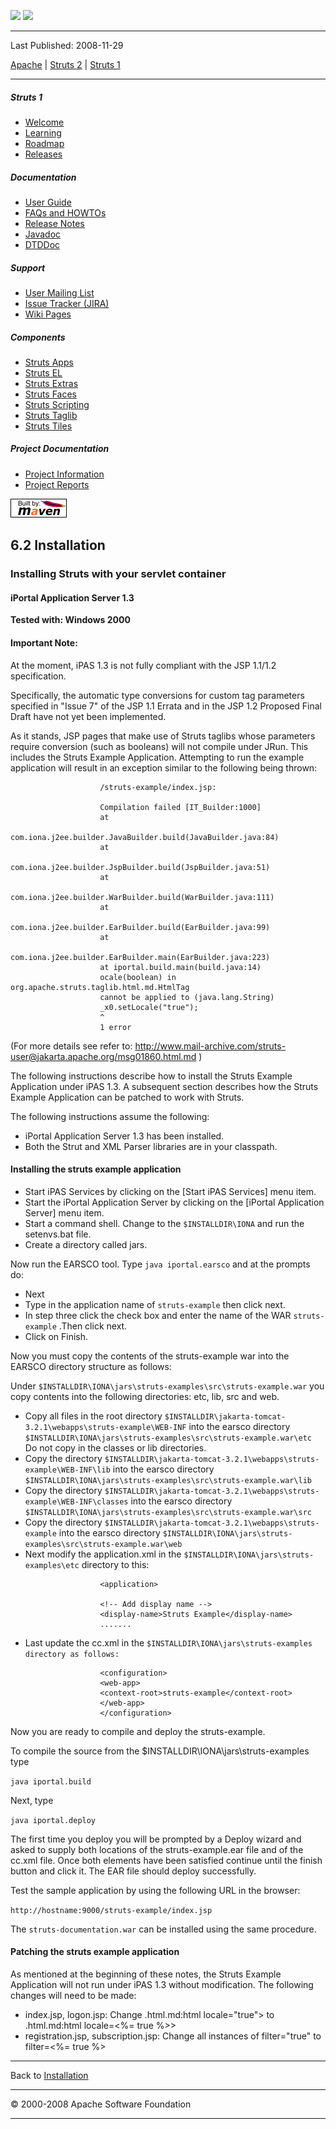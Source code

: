 <span id="bannerLeft">[![](http://www.apache.org/images/asf-logo.gif)](http://www.apache.org/)</span> <span id="bannerRight">[![](../images/struts.gif)]()</span>

------------------------------------------------------------------------

Last Published: 2008-11-29

[Apache](http://www.apache.org/) | [Struts 2](../2.x/) | [Struts 1](../1.x/)

------------------------------------------------------------------------

##### Struts 1

-   [Welcome](../index.html.md)
-   [Learning](../learning.html.md)
-   [Roadmap](../roadmap.html.md)
-   [Releases](../downloads.html.md)

##### Documentation

-   [User Guide](../userGuide/index.html.md)
-   [FAQs and HOWTOs](../faqs/index.html.md)
-   [Release Notes](../userGuide/release-notes.html.md)
-   [Javadoc](../apidocs/index.html.md)
-   [DTDDoc](../dtddoc/index.html.md)

##### Support

-   [User Mailing List](../mail.html.md)
-   [Issue Tracker (JIRA)](http://issues.apache.org/struts/)
-   [Wiki Pages](http://wiki.apache.org/struts/)

##### Components

-   [Struts Apps](../struts-apps/index.html.md)
-   [Struts EL](../struts-el/index.html.md)
-   [Struts Extras](../struts-extras/index.html.md)
-   [Struts Faces](../struts-faces/index.html.md)
-   [Struts Scripting](../struts-scripting/index.html.md)
-   [Struts Taglib](../struts-taglib/index.html.md)
-   [Struts Tiles](../struts-tiles/index.html.md)

##### Project Documentation

-   [Project Information](../project-info.html.md)
-   [Project Reports](../project-reports.html.md)

[![Built by Maven](../images/logos/maven-feather.png)](http://maven.apache.org/ "Built by Maven")

<span id="a6.2_Installation"></span>6.2 Installation
----------------------------------------------------

### <span id="Installing_Struts_with_your_servlet_container"></span>Installing Struts with your servlet container

#### <span id="ipas13"></span>iPortal Application Server 1.3

**Tested with: Windows 2000**
#### Important Note:

At the moment, iPAS 1.3 is not fully compliant with the JSP 1.1/1.2 specification.

Specifically, the automatic type conversions for custom tag parameters specified in "Issue 7" of the JSP 1.1 Errata and in the JSP 1.2 Proposed Final Draft have not yet been implemented.

As it stands, JSP pages that make use of Struts taglibs whose parameters require conversion (such as booleans) will not compile under JRun. This includes the Struts Example Application. Attempting to run the example application will result in an exception similar to the following being thrown:

                        /struts-example/index.jsp:

                        Compilation failed [IT_Builder:1000]
                        at
                        com.iona.j2ee.builder.JavaBuilder.build(JavaBuilder.java:84)
                        at
                        com.iona.j2ee.builder.JspBuilder.build(JspBuilder.java:51)
                        at
                        com.iona.j2ee.builder.WarBuilder.build(WarBuilder.java:111)
                        at
                        com.iona.j2ee.builder.EarBuilder.build(EarBuilder.java:99)
                        at
                        com.iona.j2ee.builder.EarBuilder.main(EarBuilder.java:223)
                        at iportal.build.main(build.java:14)
                        ocale(boolean) in org.apache.struts.taglib.html.md.HtmlTag
                        cannot be applied to (java.lang.String)
                        _x0.setLocale("true");
                        ^
                        1 error
                    

(For more details see refer to:
 <http://www.mail-archive.com/struts-user@jakarta.apache.org/msg01860.html.md> )

The following instructions describe how to install the Struts Example Application under iPAS 1.3. A subsequent section describes how the Struts Example Application can be patched to work with Struts.

The following instructions assume the following:

-   iPortal Application Server 1.3 has been installed.
-   Both the Strut and XML Parser libraries are in your classpath.

#### Installing the struts example application

-   Start iPAS Services by clicking on the [Start iPAS Services] menu item.
-   Start the iPortal Application Server by clicking on the [iPortal Application Server] menu item.
-   Start a command shell. Change to the `$INSTALLDIR\IONA` and run the setenvs.bat file.
-   Create a directory called jars.

Now run the EARSCO tool. Type `java iportal.earsco` and at the prompts do:

-   Next
-   Type in the application name of `struts-example` then click next.
-   In step three click the check box and enter the name of the WAR `struts-example` .Then click next.
-   Click on Finish.

Now you must copy the contents of the struts-example war into the EARSCO directory structure as follows:

Under `$INSTALLDIR\IONA\jars\struts-examples\src\struts-example.war` you copy contents into the following directories: etc, lib, src and web.

-   Copy all files in the root directory
     `$INSTALLDIR\jakarta-tomcat-3.2.1\webapps\struts-example\WEB-INF`
     into the earsco directory
     `$INSTALLDIR\IONA\jars\struts-examples\src\struts-example.war\etc`
     Do not copy in the classes or lib directories.
-   Copy the directory
     `$INSTALLDIR\jakarta-tomcat-3.2.1\webapps\struts-example\WEB-INF\lib`
     into the earsco directory
     `$INSTALLDIR\IONA\jars\struts-examples\src\struts-example.war\lib`
-   Copy the directory
     `$INSTALLDIR\jakarta-tomcat-3.2.1\webapps\struts-example\WEB-INF\classes`
     into the earsco directory
     `$INSTALLDIR\IONA\jars\struts-examples\src\struts-example.war\src`
-   Copy the directory
     `$INSTALLDIR\jakarta-tomcat-3.2.1\webapps\struts-example`
     into the earsco directory
     `$INSTALLDIR\IONA\jars\struts-examples\src\struts-example.war\web`
-   Next modify the application.xml in the
     `$INSTALLDIR\IONA\jars\struts-examples\etc` directory to this:

<!-- -->

                        <application>

                        <!-- Add display name -->
                        <display-name>Struts Example</display-name>
                        .......
                    

-   Last update the cc.xml in the
     `$INSTALLDIR\IONA\jars\struts-examples directory as follows:`

<!-- -->

                        <configuration>
                        <web-app>
                        <context-root>struts-example</context-root>
                        </web-app>
                        </configuration>
                    

Now you are ready to compile and deploy the struts-example.

To compile the source from the $INSTALLDIR\\IONA\\jars\\struts-examples type

`java iportal.build`

Next, type

`java iportal.deploy`

The first time you deploy you will be prompted by a Deploy wizard and asked to supply both locations of the struts-example.ear file and of the cc.xml file. Once both elements have been satisfied continue until the finish button and click it. The EAR file should deploy successfully.

Test the sample application by using the following URL in the browser:

`http://hostname:9000/struts-example/index.jsp`

The `struts-documentation.war` can be installed using the same procedure.

#### Patching the struts example application

As mentioned at the beginning of these notes, the Struts Example Application will not run under iPAS 1.3 without modification. The following changes will need to be made:

-   index.jsp, logon.jsp: Change \.html.md:html locale="true"\> to
     \.html.md:html locale=\<%= true %\>\>
-   registration.jsp, subscription.jsp: Change all instances of filter="true" to
     filter=\<%= true %\>

------------------------------------------------------------------------

Back to [Installation](installation.html.md#Containers)

------------------------------------------------------------------------

© 2000-2008 Apache Software Foundation

------------------------------------------------------------------------


